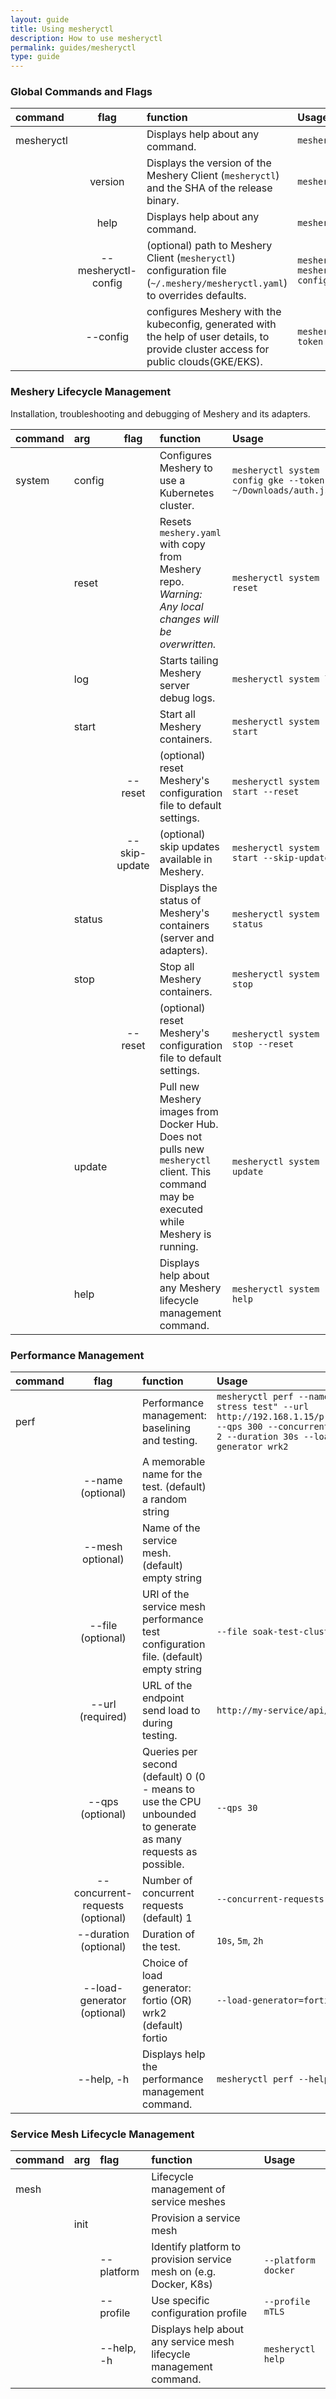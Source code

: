 ```yaml
---
layout: guide
title: Using mesheryctl
description: How to use mesheryctl
permalink: guides/mesheryctl
type: guide
---
```


### Global Commands and Flags

| command    |        flag         | function                                                                                                                               | Usage                                                                   |
| :--------- | :-----------------: | :------------------------------------------------------------------------------------------------------------------------------------- | :---------------------------------------------------------------------- |
| mesheryctl |                     | Displays help about any command.                                                                                                       | `mesheryctl`                                                            |
|            |       version       | Displays the version of the Meshery Client (`mesheryctl`) and the SHA of the release binary.                                           | `mesheryctl system version`                                             |
|            |        help         | Displays help about any command.                                                                                                       | `mesheryctl --help`                                                     |
|            | --mesheryctl-config | (optional) path to Meshery Client (`mesheryctl`) configuration file (`~/.meshery/mesheryctl.yaml`) to overrides defaults.              | `mesheryctl perf <args> --mesheryctl-config=~/.meshery/mesheryctl.yaml` |
|            |      --config       | configures Meshery with the kubeconfig, generated with the help of user details, to provide cluster access for public clouds(GKE/EKS). | `mesheryctl system config gke --token "PATH TO TOKEN"`                  |

### Meshery Lifecycle Management

Installation, troubleshooting and debugging of Meshery and its adapters.

| command | arg    |     flag      | function                                                                                                                                | Usage                                                        |
| :------ | :----- | :-----------: | :-------------------------------------------------------------------------------------------------------------------------------------- | :----------------------------------------------------------- |
| system  | config |               | Configures Meshery to use a Kubernetes cluster.                                                                                         | `mesheryctl system config gke --token ~/Downloads/auth.json` |
|         | reset  |               | Resets `meshery.yaml` with copy from Meshery repo. _Warning: Any local changes will be overwritten._                                    | `mesheryctl system reset`                                    |
|         | log    |               | Starts tailing Meshery server debug logs.                                                                                               | `mesheryctl system log`                                      |
|         | start  |               | Start all Meshery containers.                                                                                                           | `mesheryctl system start`                                    |
|         |        |    --reset    | (optional) reset Meshery's configuration file to default settings.                                                                      | `mesheryctl system start --reset`                            |
|         |        | --skip-update | (optional) skip updates available in Meshery.                                                                                           | `mesheryctl system start --skip-update`                      |
|         | status |               | Displays the status of Meshery's containers (server and adapters).                                                                      | `mesheryctl system status`                                   |
|         | stop   |               | Stop all Meshery containers.                                                                                                            | `mesheryctl system stop`                                     |
|         |        |    --reset    | (optional) reset Meshery's configuration file to default settings.                                                                      | `mesheryctl system stop --reset`                             |
|         | update |               | Pull new Meshery images from Docker Hub. Does not pulls new `mesheryctl` client. This command may be executed while Meshery is running. | `mesheryctl system update`                                   |
|         | help   |               | Displays help about any Meshery lifecycle management command.                                                                           | `mesheryctl system --help`                                   |

### Performance Management

| command |               flag               | function                                                                                                     | Usage                                                                                                                                                       |
| :------ | :------------------------------: | :----------------------------------------------------------------------------------------------------------- | :---------------------------------------------------------------------------------------------------------------------------------------------------------- |
| perf    |                                  | Performance management: baselining and testing.                                                              | `mesheryctl perf --name "a quick stress test" --url http://192.168.1.15/productpage --qps 300 --concurrent-requests 2 --duration 30s --load-generator wrk2` |
|         |        --name (optional)         | A memorable name for the test. (default) a random string                                                     |                                                                                                                                                             |
|         |         --mesh optional)         | Name of the service mesh. (default) empty string                                                             |                                                                                                                                                             |
|         |        --file (optional)         | URI of the service mesh performance test configuration file. (default) empty string                          | `--file soak-test-clusterA.yaml`                                                                                                                            |
|         |         --url (required)         | URL of the endpoint send load to during testing.                                                             | `http://my-service/api/v1/test`                                                                                                                             |
|         |         --qps (optional)         | Queries per second (default) 0 (0 - means to use the CPU unbounded to generate as many requests as possible. | `--qps 30`                                                                                                                                                  |
|         | --concurrent-requests (optional) | Number of concurrent requests (default) 1                                                                    | `--concurrent-requests 10`                                                                                                                                  |
|         |      --duration (optional)       | Duration of the test.                                                                                        | `10s`, `5m`, `2h`                                                                                                                                           |
|         |   --load-generator (optional)    | Choice of load generator: fortio (OR) wrk2 (default) fortio                                                  | `--load-generator=fortio`                                                                                                                                   |
|         |            --help, -h            | Displays help the performance management command.                                                            | `mesheryctl perf --help`                                                                                                                                    |

### Service Mesh Lifecycle Management

| command | arg  | flag       | function                                                           | Usage               |
| :------ | :--- | :--------- | :----------------------------------------------------------------- | :------------------ |
| mesh    |      |            | Lifecycle management of service meshes                             |                     |
|         | init |            | Provision a service mesh                                           |                     |
|         |      | --platform | Identify platform to provision service mesh on (e.g. Docker, K8s)  | `--platform docker` |
|         |      | --profile  | Use specific configuration profile                                 | `--profile mTLS`    |
|         |      | --help, -h | Displays help about any service mesh lifecycle management command. | `mesheryctl help`   |
